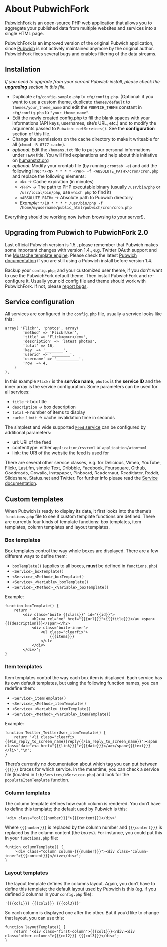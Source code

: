 About PubwichFork
================================================================================

[PubwichFork][1] is an open-source PHP web application that allows you to
aggregate your published data from multiple websites and services into a single
HTML page.

PubwichFork is an improved version of the original Pubwich application, since
[Pubwich][2] is not actively maintained anymore by the original author.
PubwichFork fixes several bugs and enables filtering of the data streams.

[1]: https://github.com/haschek/PubwichFork
[2]: http://pubwich.org/

Installation
--------------------------------------------------------------------------------

_If you need to upgrade from your current Pubwich install, please check the
**upgrading** section in this file._

* Duplicate `cfg/config.sample.php` to `cfg/config.php`. (Optional: if you want
to use a custom theme, duplicate `themes/default` to `themes/your_theme_name`
and edit the `PUBWICH_THEME` constant in `cfg/config.php` to `"your_theme_name"`.
* Edit the newly created config.php to fill the blank spaces with your
informations (API keys, usernames, site’s URL, etc.) and to modify the arguments
passed to `Pubwich::setServices()`. See the **configuration** section of this
file.
* Change the permissions on the cache directory to make it writeable for all
(`chmod -R 0777 cache`).
* _optional:_ Edit the `/humans.txt` file to put your personal informations under `TEAM`
title. You will find explanations and help about this initiative on
[humanstxt.org][3]
* _optional:_ Modify your crontab file (by running `crontab -e`) and add the following line:
`*/<N> * * * * <PHP> -f <ABSOLUTE_PATH>/cron/cron.php` and replace the
following elements:
  * `<N>` → Cache expiration (in minutes)
  * `<PHP>` → The path to PHP executable binary (usually `/usr/bin/php` or `/usr/local/bin/php`, use `which php` to find it)
  * `<ABSOLUTE_PATH>` → Absolute path to Pubwich directory
  * _Example:_ `*/10 * * * * /usr/bin/php -f /home/myusername/public_html/pubwich/cron/cron.php`

Everything should be working now (when browsing to your server!).

[3]: http://humanstxt.org/

Upgrading from Pubwich to PubwichFork 2.0
--------------------------------------------------------------------------------

Last official Pubwich version is 1.5., please remember that Pubwich makes some
important changes with version 1.4., e.g. Twitter OAuth support and the
[Mustache template engine][4]. Please check the latest [Pubwich documentation][5]
if you are still using a Pubwich install before version 1.4.

Backup your `config.php`; and your customized user theme, if you don't
want to use the PubwichFork default theme. Then install PubwichFork and
re-configure it. Usually your old config file and theme should work with
PubwichFork. If not, please [report bugs][6].

[4]: http://mustache.github.com/
[5]: https://github.com/remiprev/pubwich#readme
[6]: https://github.com/haschek/PubwichFork/issues

Service configuration
--------------------------------------------------------------------------------

All services are configured in the `config.php` file, usually a service looks
like this:

    array( 'Flickr', 'photos', array(
            'method' => 'FlickrUser',
            'title' => 'Flick<em>r</em>',
            'description' => 'latest photos',
            'total' => 16,
            'key' => '________',
            'userid' => '________',
            'username' => '__________',
            'row' => 4,
        )
    ),

In this example `Flickr` is the **service name**, `photos` is the **service ID**
and the inner array is the service configuration. Some parameters can be used
for all services:

* `title` → box title
* `description` → box description
* `total` → number of items to display
* `cache_limit` → cache invalidation time in seconds

The simplest and wide supported [`Feed` service][7] can be configured by additional
parameters:

* url: URI of the feed
* contenttype: either `application/rss+xml` or `application/atom+xml`
* link: the URI of the website the feed is used for

There are several other service classes, e.g. for Delicious, Vimeo, YouTube,
Flickr, Last.fm, simple Text, Dribbble, Facebook, Foursquare, Github, Goodreads,
Gowalla, Instapaper, Pinboard, Readernaut, Readitlater, Reddit, Slideshare,
Status.net and Twitter. For further info please read the [Service documentation][8].

[7]: https://github.com/haschek/PubwichFork/wiki/ServiceFeed
[8]: https://github.com/haschek/PubwichFork/wiki/SocialWebServices

Custom templates
--------------------------------------------------------------------------------

When Pubwich is ready to display its data, it first looks into the theme’s `functions.php` file to see if custom template functions are defined. There are currently four kinds of template functions: box templates, item templates, column templates and layout templates.

### Box templates

Box templates control the way whole boxes are displayed. There are a few different ways to define them:

* `boxTemplate()` (applies to all boxes, **must** be defined in `functions.php`)
* `<Service>_boxTemplate()`
* `<Service>_<Method>_boxTemplate()`
* `<Service>_<Variable>_boxTemplate()`
* `<Service>_<Method>_<Variable>_boxTemplate()`

Example:

    function boxTemplate() {
        return '
            <div class="boite {{class}}" id="{{id}}">
                <h2><a rel="me" href="{{{url}}}">{{{title}}}</a> <span>{{{description}}}</span></h2>
                <div class="boite-inner">
                    <ul class="clearfix">
                        {{{items}}}
                    </ul>
                </div>
            </div>';
    }

### Item templates

Item templates control the way each box item is displayed. Each service has its own default templates, but using the following function names, you can redefine them:

* `<Service>_itemTemplate()`
* `<Service>_<Method>_itemTemplate()`
* `<Service>_<Variable>_itemTemplate()`
* `<Service>_<Method>_<Variable>_itemTemplate()`

Example:

    function Twitter_TwitterUser_itemTemplate() {
        return '<li class="clearfix {{#in_reply_to_screen_name}}reply{{/in_reply_to_screen_name}}"><span class="date"><a href="{{{link}}}">{{{date}}}</a></span>{{{text}}}</li>'."\n";
    }

There’s currently no documentation about which tag you can put between `{{{}}}` braces for which service. In the meantime, you can check a service file (located in `lib/Services/<Service>.php`) and look for the `populateItemTemplate` function.

### Column templates

The column template defines how each column is rendered. You don’t have to define this template; the default used by Pubwich is this:

    '<div class="col{{{number}}}">{{{content}}}</div>'

Where `{{{number}}}` is replaced by the column number and `{{{content}}}` is replaced by the column content (the *boxes*). For instance, you could put this in your `functions.php` file:

    funtion columnTemplate() {
        '<div class="column column-{{{number}}}"><div class="column-inner">{{{content}}}</div></div>';
    }

### Layout templates

The layout template defines the columns layout. Again, you don’t have to define this template; the default layout used by Pubwich is this (eg. if you defined 3 columns in your `config.php` file):

    '{{{col1}}} {{{col2}}} {{{col3}}}'

So each column is displayed one after the other. But if you’d like to change that layout, you can use this:

    function layoutTemplate() {
        return '<div class="first-column">{{{col1}}}</div><div class="other-columns">{{{col2}}} {{{col3}}}</div>';
    }
